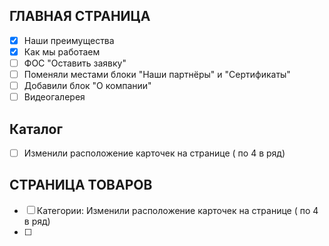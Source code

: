 ## **ГЛАВНАЯ СТРАНИЦА**
- [x]  Наши преимущества
- [x] Как мы работаем
- [ ] ФОС "Оставить заявку"
- [ ] Поменяли местами блоки "Наши партнёры" и "Сертификаты"
- [ ] Добавили блок "О компании"
- [ ] Видеогалерея

## **Каталог**
- [ ] Изменили расположение карточек на странице ( по 4 в ряд)

## **СТРАНИЦА ТОВАРОВ**
- [ ] Категории:  Изменили расположение карточек на странице ( по 4 в ряд)
- [ ] 